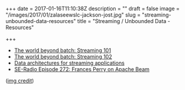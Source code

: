 +++
date = 2017-01-16T11:10:38Z
description = ""
draft = false
image = "/images/2017/01/zalaseewslc-jackson-jost.jpg"
slug = "streaming-unbounded-data-resources"
title = "Streaming / Unbounded Data - Resources"

+++

* [The world beyond batch: Streaming 101](https://www.oreilly.com/ideas/the-world-beyond-batch-streaming-101)
* [The world beyond batch: Streaming 102](https://www.oreilly.com/ideas/the-world-beyond-batch-streaming-102)
* [Data architectures for streaming applications](https://www.oreilly.com/ideas/data-architectures-for-streaming-applications)
* [SE-Radio Episode 272: Frances Perry on Apache Beam](http://www.se-radio.net/2016/10/se-radio-episode-272-frances-perry-on-apache-beam/)


([img credit](https://unsplash.com/@jacksonjost]))
